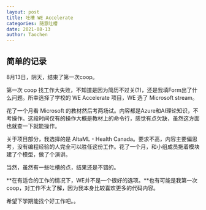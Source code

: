 ```yaml
---
layout: post
title: 吐槽 WE Accelerate
categories: 随意吐槽
date: 2021-08-13
author: Taochen
---
```


## 简单的记录

8月13日，阴天，结束了第一次coop。

第一次 coop 找工作大失败，不知道是因为简历不过关(?)，还是我填Form出了什么问题。所幸选择了学校的 WE Accelerate 项目，WE 选了 Microsoft stream。

花了一个月看 Microsoft 的教材然后考两场试。内容都是Azure和AI理论知识，不考操作。这段时间仅有的操作大概是教材上的命令行，感觉有点欠缺，虽然这方面也就查一下就能操作。

关于项目部分，我选择的是 AltaML - Health Canada。要求不高，内容主要偏思考，没有编程经验的人完全可以胜任这份工作。花了一个月，和小组成员拖着模块建了个模型，做了个演讲。

当然，虽然有一些吐槽的点，结果还是不错的。

**在有适合的工作的情况下，WE并不是一个很好的选项。**也有可能是我第一次coop，对工作不太了解，因为我本身比较喜欢更多的代码内容。

希望下学期能找个好工作吧。。
